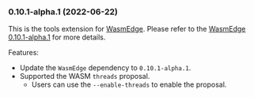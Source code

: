 ### 0.10.1-alpha.1 (2022-06-22)

This is the tools extension for [WasmEdge](https://github.com/WasmEdge/WasmEdge).
Please refer to the [WasmEdge 0.10.1-alpha.1](https://github.com/WasmEdge/WasmEdge/releases/tag/0.10.1-alpha.1) for more details.

Features:

* Update the `WasmEdge` dependency to `0.10.1-alpha.1`.
* Supported the WASM `threads` proposal.
  * Users can use the `--enable-threads` to enable the proposal.
